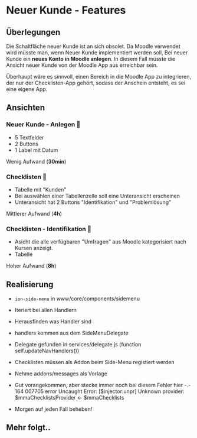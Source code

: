 # Neuer Kunde - Features

## Überlegungen
Die Schaltfläche neuer Kunde ist an sich obsolet.
Da Moodle verwendet wird müsste man, wenn Neuer Kunde implementiert werden soll,
Bei neuer Kunde ein **neues Konto in Moodle anlegen**.
In diesem Fall müsste die Ansicht neuer Kunde von der Moodle App aus erreichbar
sein.

Überhaupt wäre es sinnvoll, einen Bereich in die Moodle App zu integrieren,
der nur der Checklisten-App gehört, sodass der Anschein entsteht, es sei eine
eigene App.

## Ansichten

### Neuer Kunde - Anlegen :red_circle:

 - 5 Textfelder
 - 2 Buttons
 - 1 Label mit Datum

Wenig Aufwand (**30min**)

### Checklisten :red_circle:

 - Tabelle mit "Kunden"
 - Bei auswählen einer Tabellenzelle soll eine Unteransicht erscheinen
 - Unteransicht hat 2 Buttons "Identifikation" und "Problemlösung"

Mittlerer Aufwand (**4h**)

### Checklisten - Identifikation :red_circle:

 - Asicht die alle verfügbaren "Umfragen" aus Moodle kategorisiert nach Kursen
   anzeigt.
 - Tabelle

Hoher Aufwand (**8h**)


## Realisierung

 - `ion-side-menu` in www/core/components/sidemenu
 - Iteriert bei allen Handlern
 - Herausfinden was Handler sind
 - handlers kommen aus dem SideMenuDelegate
 - Delegate gefunden in services/delegate.js (function self.updateNavHandlers())
 - Checklisten müssen als Addon beim Side-Menu registiert werden
 - Nehme addons/messages als Vorlage

 - Gut vorangekommen, aber stecke immer noch bei diesem Fehler hier -.-
 164   007705   error    Uncaught Error: [$injector:unpr] Unknown provider: $mmaChecklistsProvider <- $mmaChecklists
 - Morgen auf jeden Fall beheben!


## Mehr folgt..
